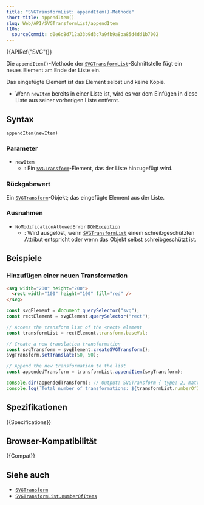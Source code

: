 ```yaml
---
title: "SVGTransformList: appendItem()-Methode"
short-title: appendItem()
slug: Web/API/SVGTransformList/appendItem
l10n:
  sourceCommit: d0e6d8d712a33b9d3c7a9fb9a8ba85d4dd1b7002
---
```


{{APIRef("SVG")}}

Die `appendItem()`-Methode der [`SVGTransformList`](/de/docs/Web/API/SVGTransformList)-Schnittstelle fügt ein neues Element am Ende der Liste ein.

Das eingefügte Element ist das Element selbst und keine Kopie.

- Wenn `newItem` bereits in einer Liste ist, wird es vor dem Einfügen in diese Liste aus seiner vorherigen Liste entfernt.

## Syntax

```js-nolint
appendItem(newItem)
```

### Parameter

- `newItem`
  - : Ein [`SVGTransform`](/de/docs/Web/API/SVGTransform)-Element, das der Liste hinzugefügt wird.

### Rückgabewert

Ein [`SVGTransform`](/de/docs/Web/API/SVGTransform)-Objekt; das eingefügte Element aus der Liste.

### Ausnahmen

- `NoModificationAllowedError` [`DOMException`](/de/docs/Web/API/DOMException)
  - : Wird ausgelöst, wenn [`SVGTransformList`](/de/docs/Web/API/SVGTransformList) einem schreibgeschützten Attribut entspricht oder wenn das Objekt selbst schreibgeschützt ist.

## Beispiele

### Hinzufügen einer neuen Transformation

```html
<svg width="200" height="200">
  <rect width="100" height="100" fill="red" />
</svg>
```

```js
const svgElement = document.querySelector("svg");
const rectElement = svgElement.querySelector("rect");

// Access the transform list of the <rect> element
const transformList = rectElement.transform.baseVal;

// Create a new translation transformation
const svgTransform = svgElement.createSVGTransform();
svgTransform.setTranslate(50, 50);

// Append the new transformation to the list
const appendedTransform = transformList.appendItem(svgTransform);

console.dir(appendedTransform); // Output: SVGTransform { type: 2, matrix: SVGMatrix, angle: 0 }
console.log(`Total number of transformations: ${transformList.numberOfItems}`); // Output: 1
```

## Spezifikationen

{{Specifications}}

## Browser-Kompatibilität

{{Compat}}

## Siehe auch

- [`SVGTransform`](/de/docs/Web/API/SVGTransform)
- [`SVGTransformList.numberOfItems`](/de/docs/Web/API/SVGTransformList/numberOfItems)

